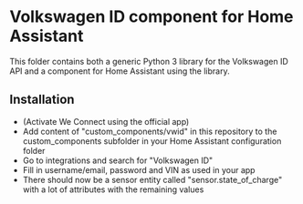 # Volkswagen ID component for Home Assistant

This folder contains both a generic Python 3 library for the Volkswagen ID API and a component for Home Assistant using the library.

## Installation

* (Activate We Connect using the official app)
* Add content of "custom_components/vwid" in this repository to the custom_components subfolder in your Home Assistant configuration folder
* Go to integrations and search for "Volkswagen ID"
* Fill in username/email, password and VIN as used in your app
* There should now be a sensor entity called "sensor.state\_of\_charge" with a lot of attributes with the remaining values
